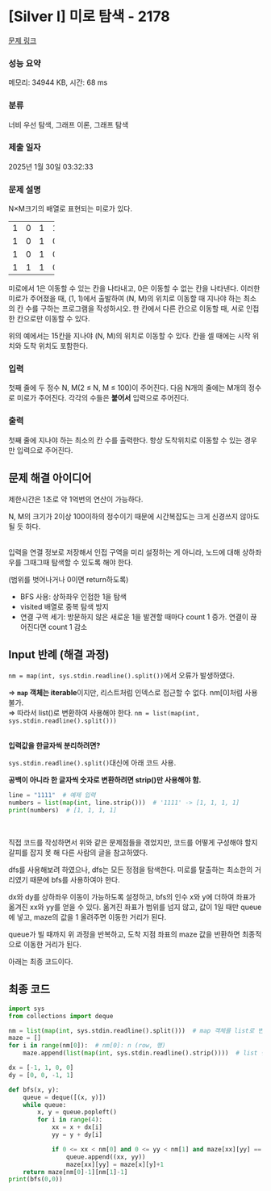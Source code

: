 # [Silver I] 미로 탐색 - 2178 

[문제 링크](https://www.acmicpc.net/problem/2178) 

### 성능 요약

메모리: 34944 KB, 시간: 68 ms

### 분류

너비 우선 탐색, 그래프 이론, 그래프 탐색

### 제출 일자

2025년 1월 30일 03:32:33

### 문제 설명

<p>N×M크기의 배열로 표현되는 미로가 있다.</p>

<table class="table table-bordered" style="width:18%">
	<tbody>
		<tr>
			<td style="width:3%">1</td>
			<td style="width:3%">0</td>
			<td style="width:3%">1</td>
			<td style="width:3%">1</td>
			<td style="width:3%">1</td>
			<td style="width:3%">1</td>
		</tr>
		<tr>
			<td>1</td>
			<td>0</td>
			<td>1</td>
			<td>0</td>
			<td>1</td>
			<td>0</td>
		</tr>
		<tr>
			<td>1</td>
			<td>0</td>
			<td>1</td>
			<td>0</td>
			<td>1</td>
			<td>1</td>
		</tr>
		<tr>
			<td>1</td>
			<td>1</td>
			<td>1</td>
			<td>0</td>
			<td>1</td>
			<td>1</td>
		</tr>
	</tbody>
</table>

<p>미로에서 1은 이동할 수 있는 칸을 나타내고, 0은 이동할 수 없는 칸을 나타낸다. 이러한 미로가 주어졌을 때, (1, 1)에서 출발하여 (N, M)의 위치로 이동할 때 지나야 하는 최소의 칸 수를 구하는 프로그램을 작성하시오. 한 칸에서 다른 칸으로 이동할 때, 서로 인접한 칸으로만 이동할 수 있다.</p>

<p>위의 예에서는 15칸을 지나야 (N, M)의 위치로 이동할 수 있다. 칸을 셀 때에는 시작 위치와 도착 위치도 포함한다.</p>

### 입력 

 <p>첫째 줄에 두 정수 N, M(2 ≤ N, M ≤ 100)이 주어진다. 다음 N개의 줄에는 M개의 정수로 미로가 주어진다. 각각의 수들은 <strong>붙어서</strong> 입력으로 주어진다.</p>

### 출력 

 <p>첫째 줄에 지나야 하는 최소의 칸 수를 출력한다. 항상 도착위치로 이동할 수 있는 경우만 입력으로 주어진다.</p>

## 문제 해결 아이디어

제한시간은 1초로 약 1억번의 연산이 가능하다.   

N, M의 크기가 2이상 100이하의 정수이기 때문에 시간복잡도는 크게 신경쓰지 않아도 될 듯 하다.   
</br>

입력을 연결 정보로 저장해서 인접 구역을 미리 설정하는 게 아니라, 노드에 대해 상하좌우를 그때그때 탐색할 수 있도록 해야 한다.   

(범위를 벗어나거나 0이면 return하도록)   

- BFS 사용: 상하좌우 인접한 1을 탐색
- visited 배열로 중복 탐색 방지
- 연결 구역 세기: 방문하지 않은 새로운 1을 발견할 때마다 count 1 증가. 연결이 끊어진다면 count 1 감소

## Input 반례 (해결 과정)

`nm = map(int, sys.stdin.readline().split())`에서 오류가 발생하였다.    

⇒ **`map` 객체는 iterable**이지만, 리스트처럼 인덱스로 접근할 수 없다. nm[0]처럼 사용 불가.   
⇒ 따라서 list()로 변환하여 사용해야 한다. `nm = list(map(int, sys.stdin.readline().split()))`   
</br> 

**입력값을 한글자씩 분리하려면?**    

`sys.stdin.readline().split()`대신에 아래 코드 사용.   

**공백이 아니라 한 글자씩 숫자로 변환하려면 strip()만 사용해야 함.**   

```python
line = "1111"  # 예제 입력
numbers = list(map(int, line.strip()))  # '1111' -> [1, 1, 1, 1]
print(numbers)  # [1, 1, 1, 1]
```
</br>

직접 코드를 작성하면서 위와 같은 문제점들을 겪었지만, 코드를 어떻게 구성해야 할지 갈피를 잡지 못 해 다른 사람의 글을 참고하였다.   

dfs를 사용해보려 하였으나, dfs는 모든 정점을 탐색한다. 미로를 탈출하는 최소한의 거리였기 때문에 bfs를 사용하여야 한다.   

dx와 dy를 상하좌우 이동이 가능하도록 설정하고, bfs의 인수 x와 y에 더하여 좌표가 옮겨진 xx와 yy를 얻을 수 있다. 옮겨진 좌표가 범위를 넘지 않고, 값이 1일 때만 queue에 넣고, maze의 값을 1 올려주면 이동한 거리가 된다.   

queue가 빌 때까지 위 과정을 반복하고, 도착 지점 좌표의 maze 값을 반환하면 최종적으로 이동한 거리가 된다.  
  

아래는 최종 코드이다.   

## 최종 코드

```python
import sys
from collections import deque

nm = list(map(int, sys.stdin.readline().split()))  # map 객체를 list로 변환
maze = []
for i in range(nm[0]):  # nm[0]: n (row, 행)
    maze.append(list(map(int, sys.stdin.readline().strip())))  # list 변환 추가

dx = [-1, 1, 0, 0]
dy = [0, 0, -1, 1]

def bfs(x, y):
    queue = deque([(x, y)])
    while queue:
        x, y = queue.popleft()
        for i in range(4):
            xx = x + dx[i]
            yy = y + dy[i]

            if 0 <= xx < nm[0] and 0 <= yy < nm[1] and maze[xx][yy] == 1:
                queue.append((xx, yy))
                maze[xx][yy] = maze[x][y]+1
    return maze[nm[0]-1][nm[1]-1]
print(bfs(0,0))
```
